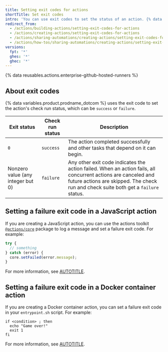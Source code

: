 ```yaml
---
title: Setting exit codes for actions
shortTitle: Set exit codes
intro: 'You can use exit codes to set the status of an action. {% data variables.product.prodname_dotcom %} displays statuses to indicate passing or failing actions.'
redirect_from:
  - /actions/building-actions/setting-exit-codes-for-actions
  - /actions/creating-actions/setting-exit-codes-for-actions
  - /actions/sharing-automations/creating-actions/setting-exit-codes-for-actions
  - /actions/how-tos/sharing-automations/creating-actions/setting-exit-codes-for-actions
versions:
  fpt: '*'
  ghes: '*'
  ghec: '*'
---
```

 
{% data reusables.actions.enterprise-github-hosted-runners %}

## About exit codes

{% data variables.product.prodname_dotcom %} uses the exit code to set the action's check run status, which can be `success` or `failure`.

Exit status | Check run status | Description
------------|------------------|------------
`0` | `success` | The action completed successfully and other tasks that depend on it can begin.
Nonzero value (any integer but 0)| `failure` | Any other exit code indicates the action failed. When an action fails, all concurrent actions are canceled and future actions are skipped. The check run and check suite both get a `failure` status.

## Setting a failure exit code in a JavaScript action

If you are creating a JavaScript action, you can use the actions toolkit [`@actions/core`](https://github.com/actions/toolkit/tree/main/packages/core) package to log a message and set a failure exit code. For example:

```javascript
try {
  // something
} catch (error) {
  core.setFailed(error.message);
}
```

For more information, see [AUTOTITLE](/actions/creating-actions/creating-a-javascript-action).

## Setting a failure exit code in a Docker container action

If you are creating a Docker container action, you can set a failure exit code in your `entrypoint.sh` script. For example:

```shell
if <condition> ; then
  echo "Game over!"
  exit 1
fi
```

For more information, see [AUTOTITLE](/actions/creating-actions/creating-a-docker-container-action).
